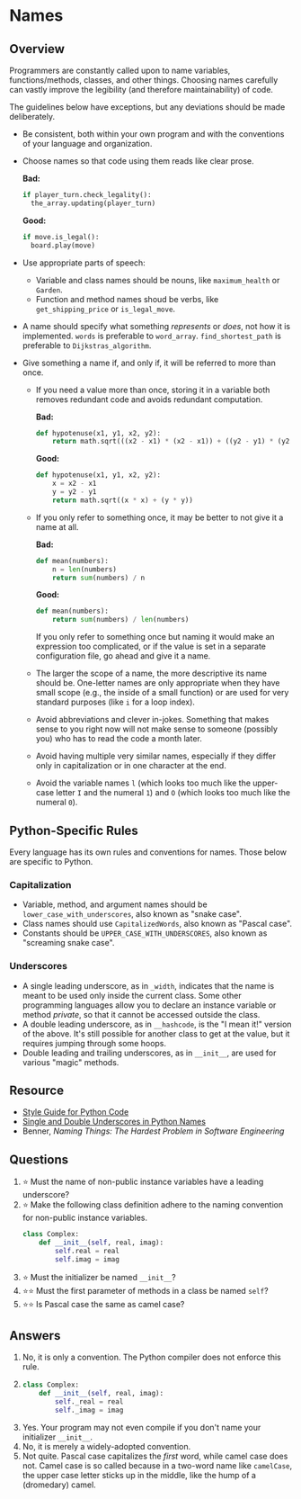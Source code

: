 # Names
## Overview
Programmers are constantly called upon to name variables, functions/methods, classes, and other things. Choosing names carefully can vastly improve the legibility (and therefore maintainability) of code.

The guidelines below have exceptions, but any deviations should be made deliberately.
- Be consistent, both within your own program and with the conventions of your language and organization.
- Choose names so that code using them reads like clear prose.
  
  **Bad:**
  ```python
  if player_turn.check_legality():
    the_array.updating(player_turn)
  ```
  **Good:**
  ```python
  if move.is_legal():
    board.play(move)
  ```
- Use appropriate parts of speech:
  - Variable and class names should be nouns, like `maximum_health` or `Garden`.
  - Function and method names shoud be verbs, like `get_shipping_price` or `is_legal_move`.
- A name should specify what something *represents* or *does*, not how it is implemented. `words` is preferable to `word_array`. `find_shortest_path` is preferable to `Dijkstras_algorithm`.
- Give something a name if, and only if, it will be referred to more than once.
  - If you need a value more than once, storing it in a variable both removes redundant code and avoids redundant computation.

    **Bad:**
    ```python
    def hypotenuse(x1, y1, x2, y2):
        return math.sqrt(((x2 - x1) * (x2 - x1)) + ((y2 - y1) * (y2 - y1)))
    ```
    **Good:**
    ```python
    def hypotenuse(x1, y1, x2, y2):
        x = x2 - x1
        y = y2 - y1
        return math.sqrt((x * x) + (y * y))
    ```
  - If you only refer to something once, it may be better to not give it a name at all.

    **Bad:**
    ```python
    def mean(numbers):
        n = len(numbers)
        return sum(numbers) / n
    ```
    **Good:**
    ```python
    def mean(numbers):
        return sum(numbers) / len(numbers)
    ```
    If you only refer to something once but naming it would make an expression too complicated, or if the value is set in a separate configuration file, go ahead and give it a name.
  - The larger the scope of a name, the more descriptive its name should be. One-letter names are only appropriate when they have small scope (e.g., the inside of a small function) or are used for very standard purposes (like `i` for a loop index).
  - Avoid abbreviations and clever in-jokes. Something that makes sense to you right now will not make sense to someone (possibly you) who has to read the code a month later.
  - Avoid having multiple very similar names, especially if they differ only in capitalization or in one character at the end.
  - Avoid the variable names `l` (which looks too much like the upper-case letter `I` and the numeral `1`) and `O` (which looks too much like the numeral `0`).

## Python-Specific Rules
Every language has its own rules and conventions for names. Those below are specific to Python.

### Capitalization
- Variable, method, and argument names should be `lower_case_with_underscores`, also known as "snake case".
- Class names should use `CapitalizedWords`, also known as "Pascal case".
- Constants should be `UPPER_CASE_WITH_UNDERSCORES`, also known as "screaming snake case".

### Underscores
- A single leading underscore, as in `_width`, indicates that the name is meant to be used only inside the current class. Some other programming languages allow you to declare an instance variable or method *private*, so that it cannot be accessed outside the class.
- A double leading underscore, as in `__hashcode`, is the "I mean it!" version of the above. It's still possible for another class to get at the value, but it requires jumping through some hoops.
- Double leading and trailing underscores, as in `__init__`, are used for various "magic" methods.

## Resource
- [Style Guide for Python Code](https://peps.python.org/pep-0008/)
- [Single and Double Underscores in Python Names](https://realpython.com/python-double-underscore/)
- Benner, *Naming Things: The Hardest Problem in Software Engineering*

## Questions
1. :star: Must the name of non-public instance variables have a leading underscore?
1. :star: Make the following class definition adhere to the naming convention for non-public instance variables.
    ```python
    class Complex:
        def __init__(self, real, imag):
            self.real = real
            self.imag = imag
    ```
1. :star: Must the initializer be named `__init__`?
1. :star::star: Must the first parameter of methods in a class be named `self`?
1. :star::star: Is Pascal case the same as camel case?

## Answers
1. No, it is only a convention. The Python compiler does not enforce this rule.
1.
    ```python
    class Complex:
        def __init__(self, real, imag):
            self._real = real
            self._imag = imag
    ```
1. Yes. Your program may not even compile if you don't name your initializer `__init__`.
1. No, it is merely a widely-adopted convention.
1. Not quite. Pascal case capitalizes the *first* word, while camel case does not. Camel case is so called because in a two-word name like `camelCase`, the upper case letter sticks up in the middle, like the hump of a (dromedary) camel.
